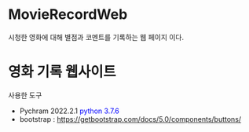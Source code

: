 # MovieRecordWeb
시청한 영화에 대해 별점과 코멘트를 기록하는 웹 페이지 이다.
<h1>영화 기록 웹사이트</h1>
<p>사용한 도구</p>
<ul>
    <li> Pychram 2022.2.1 <span style="color:blue">python 3.7.6</span></li>
    <li> bootstrap : <a href="https://getbootstrap.com/docs/5.0/components/buttons/">https://getbootstrap.com/docs/5.0/components/buttons/</a></li>
</ul>
